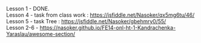 Lesson 1 - DONE. <br/>
Lesson 4 - task from class work : https://jsfiddle.net/Nasoker/qx5mg6tu/46/ <br/>
Lesson 5 - task Tree : https://jsfiddle.net/Nasoker/gbehmry0/55/ <br/>
Lesson 2-6 - https://nasoker.github.io/FE14-onl-ht-1-Kandrachenka-Yaraslau/awesome-section/
